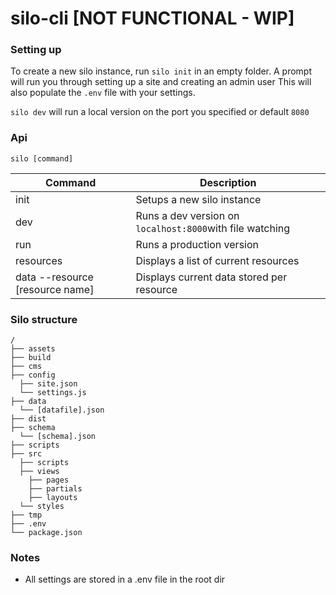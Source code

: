 # silo-cli [NOT FUNCTIONAL - WIP]

### Setting up
To create a new silo instance, run 
`silo init` in an empty folder.
A prompt will run you through setting up a site and creating an admin user
This will also populate the `.env` file with your settings.

`silo dev` will run a local version on the port you specified or default `8080`

### Api

```shell
silo [command]
```

| Command | Description |
| --- | --- |
| init | Setups a new silo instance |
| dev		| Runs a dev version on `localhost:8000`with file watching|
| run | Runs a production version |
| resources | Displays a list of current resources |
| data --resource [resource name] | Displays current data stored per resource |

### Silo structure

```
/
├── assets
├── build
├── cms
├── config
  ├── site.json
  └── settings.js
├── data
  └── [datafile].json
├── dist
├── schema
  └── [schema].json
├── scripts
├── src
  ├── scripts
  ├── views
    ├── pages
    ├── partials
    ├── layouts
  └── styles
├── tmp
├── .env
└── package.json
```


### Notes

- All settings are stored in a .env file in the root dir
